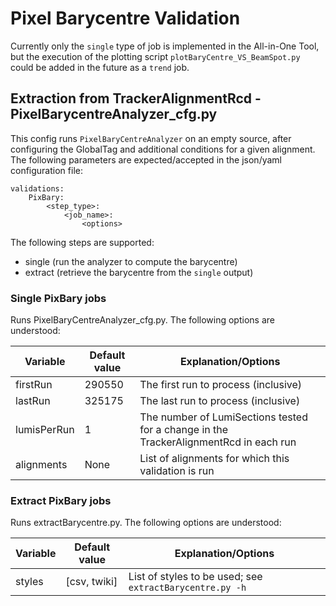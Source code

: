 # Pixel Barycentre Validation
Currently only the `single` type of job is implemented in the All-in-One Tool, but the execution of the plotting script `plotBaryCentre_VS_BeamSpot.py` could be added in the future as a `trend` job.

## Extraction from TrackerAlignmentRcd - PixelBarycentreAnalyzer_cfg.py
This config runs `PixelBaryCentreAnalyzer` on an empty source, after configuring the GlobalTag and additional conditions for a given alignment.
The following parameters are expected/accepted in the json/yaml configuration file:
```
validations:
    PixBary:
        <step_type>:
            <job_name>:
                <options>
```

The following steps are supported:
- single (run the analyzer to compute the barycentre)
- extract (retrieve the barycentre from the `single` output)

### Single PixBary jobs
Runs PixelBaryCentreAnalyzer_cfg.py.
The following options are understood:

Variable | Default value | Explanation/Options
-------- | ------------- | --------------------
firstRun | 290550 | The first run to process (inclusive)
lastRun | 325175 | The last run to process (inclusive)
lumisPerRun | 1 | The number of LumiSections tested for a change in the TrackerAlignmentRcd in each run
alignments | None | List of alignments for which this validation is run

### Extract PixBary jobs
Runs extractBarycentre.py.
The following options are understood:

Variable | Default value | Explanation/Options
-------- | ------------- | --------------------
styles   | [csv, twiki]  | List of styles to be used; see `extractBarycentre.py -h`
